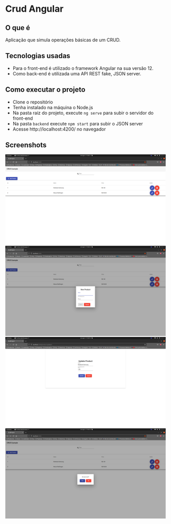 # Crud Angular

## O que é
Aplicação que simula operações básicas de um CRUD.

## Tecnologias usadas
 - Para o front-end é utilizado o framework Angular na sua versão 12.
 - Como back-end é utilizada uma API REST fake, JSON server.


## Como executar o projeto
 - Clone o repositório
 - Tenha instalado na máquina o Node.js
 - Na pasta raiz do projeto, execute ```ng serve``` para subir o servidor do front-end
 - Na pasta ```backend``` execute ```npm start``` para subir o JSON server
 - Acesse http://localhost:4200/ no navegador

## Screenshots

![alt text](https://github.com/lucaslemos94/crud-angular/blob/main/images/1.png?raw=true)
![alt text](https://github.com/lucaslemos94/crud-angular/blob/main/images/2.png?raw=true)
![alt text](https://github.com/lucaslemos94/crud-angular/blob/main/images/3.png?raw=true)
![alt text](https://github.com/lucaslemos94/crud-angular/blob/main/images/4.png?raw=true)
